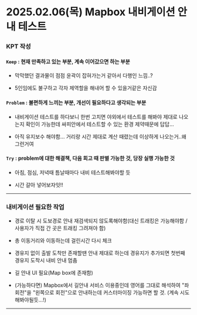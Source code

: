 # 2025.02.06(목) Mapbox 내비게이션 안내 테스트

### KPT 작성

#### `Keep` : 현재 만족하고 있는 부분, 계속 이어갔으면 하는 부분

- 막막했던 결과물이 점점 윤곽이 잡혀가는거 같아서 다행인 느낌..?

- 5인임에도 불구하고 각자 제역할을 해내어 할 수 있을거같은 자신감


#### `Problem` : 불편하게 느끼는 부분, 개선이 필요하다고 생각되는 부분

- 내비게이션 테스트를 하다보니 한번 고치면 야외에서 테스트를 해봐야 제대로 나오는지 확인이 가능한데 싸피안에서 테스트할 수 있는 환경 제약때문에 답답...

- 아직 유지보수 해야함... 거리랑 시간 제대로 계산 때렸는데 이상하게 나오는거..왜그런거여



#### `Try` : problem에 대한 해결책, 다음 회고 때 판별 가능한 것, 당장 실행 가능한 것

- 아침, 점심, 저녁때 틈날때마다 내비 테스트해봐야할 듯

- 시간 갈아 넣어보자잇!!

---

### 내비게이션 필요한 작업

- 경로 이탈 시 도보경로 안내 재검색되지 않도록해야함(대신 트래킹은 가능해야함 / 사용자가 직접 간 곳은 트래킹 그려져야 함)

- 총 이동거리와 이동하는데 걸린시간 다시 체크

- 경유지 없이 출발 도착만 존재할땐 안내 제대로 하는데 경유지가 추가되면 첫번째 경유지 도착시 내비 안내 멈춤

- 길 안내 UI 필요(Map box에 존재함)

- (가능하다면) Mapbox에서 길안내 서비스 이용중인데 영어를 그대로 해석하여 "좌회전"을 "왼쪽으로 회전"으로 안내하는데 커스터마이징 가능하면 할 것. (계속 시도해봐야될듯...!) 

----